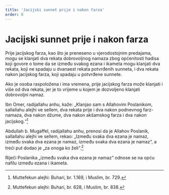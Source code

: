 ```yaml
---
title: 'Jacijski sunnet prije i nakon farza'
order: 8
---
```


# Jacijski sunnet prije i nakon farza  

Prije jacijskog farza, kao što je preneseno u vjerodostojnim predajama, mogu se klanjati dva rekata dobrovoljnog namaza zbog općenitosti hadisa koji govore o tome 
da se između svakog ezana i ikameta mogu klanjati dva rekata, koji ne spadaju u dvanaest rekata potvrđenih sunneta, i dva 
rekata nakon jacijskog farza, koji spadaju u potvrđene sunnete.  

Ako je osoba raspoložena i ima vremena, prije jacijskog farza 
može klanjati i više od dva rekata, jer je to vrijeme u kojem je 
dozvoljeno klanjati dobrovoljni namaz.  

Ibn Omer, radijallahu anhu, kaže: „Klanjao sam s Allahovim 
Poslanikom, sallallahu alejhi ve sellem, dva rekata prije i dva 
nakon podnevnog farz-namaza, dva nakon džume, dva nakon 
akšamskog farza i dva nakon jacijskog.“[^1]  

Abdullah b. Mugaffel, radijallahu anhu, prenosi da je Allahov 
Poslanik, sallallahu alejhi ve sellem, rekao: „Između svaka dva 
ezana je namaz, između svaka dva ezana je namaz, između svaka 
dva ezana je namaz“, a treći put dodao je „za onoga ko želi“.[^2]  

Riječi Poslanika „između svaka dva ezana je namaz“ odnose se 
na opću nafilu između ezana i ikameta.

[^1]: Muttefekun alejhi: Buhari, br. 1.169, i Muslim, br. 729.
[^2]: Muttefekun alejhi: Buhari, br. 628, i Muslim, br. 838.
